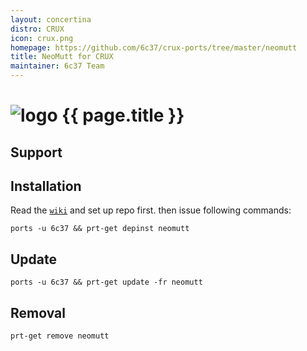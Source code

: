 ```yaml
---
layout: concertina
distro: CRUX
icon: crux.png
homepage: https://github.com/6c37/crux-ports/tree/master/neomutt
title: NeoMutt for CRUX
maintainer: 6c37 Team
---
```


# ![logo](/images/distros/{{page.icon}}) {{ page.title }}

## Support <a id="support"></a>

## Installation <a id="install"></a>

Read the [`wiki`](https://github.com/6c37/crux-ports/wiki/Installing-the-git-driver-and-adding-the-6c37-repo) and set up repo first.
then issue following commands:

```
ports -u 6c37 && prt-get depinst neomutt
```

## Update <a id="update"></a>

```
ports -u 6c37 && prt-get update -fr neomutt
```

## Removal <a id="remove"></a>

```
prt-get remove neomutt
```
